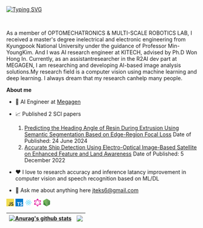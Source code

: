 [![Typing SVG](https://readme-typing-svg.demolab.com/?lines=Hello+World;Second+line+of+text)](https://git.io/typing-svg)

<br />

As a member of OPTOMECHATRONICS & MULTI-SCALE ROBOTICS LAB, I received a master's degree inelectrical and electronic engineering from Kyungpook National University under the guidance of Professor Min-YoungKim. And I was AI research engineer at KITECH, advised by Ph.D Won Hong In. Currently, as an assistantresearcher in the R2AI dev part at MEGAGEN, I am researching and developing AI-based image analysis solutions.My research field is a computer vision using machine learning and deep learning. I always dream that my research canhelp many people.

**About me**

- 💼 AI Engineer at [Megagen](https://imegagen.com/ko/)

- 📈 Published 2 SCI papers
  1. [Predicting the Heading Angle of Resin During Extrusion Using Semantic Segmentation Based on Edge-Region Focal Loss](https://ieeexplore.ieee.org/document/10569056) Date of Published: 24 June 2024
  2. [Accurate Ship Detection Using Electro-Optical Image-Based Satellite on Enhanced Feature and Land Awareness](https://www.mdpi.com/1424-8220/22/23/9491) Date of Published: 5 December 2022

- ❤️ I love to research accuracy and inference latancy improvement in computer vision and speech recognition based on ML/DL

- 💬 Ask me about anything here jteks6@gmail.com

<code><img height="20" alt="javascript" src="https://raw.githubusercontent.com/github/explore/80688e429a7d4ef2fca1e82350fe8e3517d3494d/topics/javascript/javascript.png"></code>
<code><img height="20" alt="typescript" src="https://raw.githubusercontent.com/github/explore/80688e429a7d4ef2fca1e82350fe8e3517d3494d/topics/typescript/typescript.png"></code>
<code><img height="20" alt="react" src="https://raw.githubusercontent.com/github/explore/80688e429a7d4ef2fca1e82350fe8e3517d3494d/topics/react/react.png"></code>
<code><img height="20" alt="graphql" src="https://raw.githubusercontent.com/github/explore/5c058a388828bb5fde0bcafd4bc867b5bb3f26f3/topics/graphql/graphql.png"></code>
<code><img height="20" alt="nodejs" src="https://raw.githubusercontent.com/github/explore/80688e429a7d4ef2fca1e82350fe8e3517d3494d/topics/nodejs/nodejs.png"></code>    


| <a href="https://github.com/anuraghazra/github-readme-stats"><img align="center" src="https://github-readme-stats.vercel.app/api?username=sangheonEN&show_icons=true&include_all_commits=true&theme=buefy&hide_border=true" alt="Anurag's github stats" /></a> | <a href="https://github.com/anuraghazra/github-readme-stats"><img align="center" src="https://github-readme-stats.vercel.app/api/top-langs/?username=sangheonEN&layout=compact&theme=buefy&hide_border=true" /></a> |
| ------------- | ------------- |
